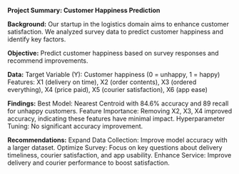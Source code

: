 **Project Summary: Customer Happiness Prediction**

**Background:**
Our startup in the logistics domain aims to enhance customer satisfaction. We analyzed survey data to predict customer happiness and identify key factors.

**Objective:**
Predict customer happiness based on survey responses and recommend improvements.

**Data:**
Target Variable (Y): Customer happiness (0 = unhappy, 1 = happy)
Features: X1 (delivery on time), X2 (order contents), X3 (ordered everything), X4 (price paid), X5 (courier satisfaction), X6 (app ease)

**Findings:**
Best Model: Nearest Centroid with 84.6% accuracy and 89 recall for unhappy customers.
Feature Importance: Removing X2, X3, X4 improved accuracy, indicating these features have minimal impact.
Hyperparameter Tuning: No significant accuracy improvement.

**Recommendations:**
Expand Data Collection: Improve model accuracy with a larger dataset.
Optimize Survey: Focus on key questions about delivery timeliness, courier satisfaction, and app usability.
Enhance Service: Improve delivery and courier performance to boost satisfaction.
